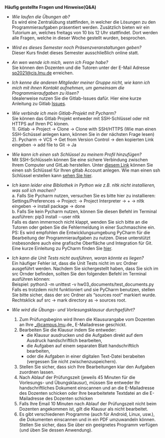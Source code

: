 **Häufig gestellte Fragen und Hinweise(Q&A)**

- *Wie laufen die Übungen ab?* <br>
Es wird eine Zentralübung stattfinden, in welcher die Lösungen zu den Programmieraufgaben präsentiert werden.
Zusätzlich bieten wir ein Tutorium an, welches freitags von 10 bis 12 Uhr stattfindet.
Dort werden alle Fragen, welche in dieser Woche gestellt wurden, besprochen.

- *Wird es dieses Semester noch Präsenzveranstaltungen geben?* <br>
Dieser Kurs findet dieses Semester ausschließlich online statt.

- *An wen wende ich mich, wenn ich Frage habe?* <br>
Sie können den Dozenten und die Tutoren unter der E-Mail Adresse sp2021@cis.lmu.de erreichen.

- *Ich kenne die anderen Mitglieder meiner Gruppe nicht, wie kann ich mich mit ihnen Kontakt aufnehmen, um gemeinsam die Programmieraufgaben zu lösen?* <br>
Idealerweise nutzen Sie die Gitlab-Issues dafür. Hier eine kurze Anleitung zu Gitlab [Issues](https://docs.gitlab.com/ee/user/project/issues/).

- *Wie verbinde ich mein Gitlab-Projekt mit Pycharm?* <br>
Sie können das Gitlab Projekt entweder mit SSH-Schlüssel oder mit HTTPS auf Ihren PC klonen. <br>
1). Gitlab -> Project -> Clone -> Clone with SSH/HTTPS (Wie man einen SSH-Schüssel anlegen kann, können Sie in der nächsten Frage lesen) <br>
2). Pycharm -> VCS -> Get from Version Control -> den kopierten Link eingeben -> add file to Git -> Ja <br>

- *Wie kann ich einen ssh Schlüssel zu meinem Profil hinzufügen?* <br>
Mit SSH-Schlüsseln können Sie eine sichere Verbindung zwischen Ihrem Computer und GitLab herstellen. Unter [diesem Link](https://gitlab2.cip.ifi.lmu.de/profile/keys) können Sie einen ssh Schlüssel für Ihren gitlab Account anlegen. Wie man einen ssh Schlüssel erstellen kann [sehen Sie hier](https://gitlab2.cip.ifi.lmu.de/help/ssh/README#generating-a-new-ssh-key-pair).

- *Ich kann leider eine Bibliothek in Python wie z.B. nltk nicht installieren, was soll ich machen?* <br>
a. Falls Sie Pycharm nutzen, versuchen Sie es bitte hier zu installieren: <br>
Settings/Preferences  → Project: → Project Interpreter → + → nltk eingeben → install package → done <br>
b. Falls Sie kein Pycharm nutzen, können Sie diesen Befehl im Terminal ausführen:
pip3 install --user nltk <br>
Falls es dann immernoch nicht klappt, wenden Sie sich bitte an die Tutoren oder geben Sie die Fehlermeldung in einer Suchmaschine ein.<br>
PS: Es wird empfohlen die Entwicklungsumgebung PyCharm für die Bearbeitung der Programmieraufgaben zu nutzen. Diese unterstützt insbesondere auch eine grafische Oberfläche und Integration für Git. Eine kurze Einleitung zu PyCharm finden Sie [hier](pycharm.pdf).<br>

- *Ich kann die Unit Tests nicht ausführen, woran könnte es liegen?* <br>
Ein häufiger Fehler ist, dass die Unit Tests nicht im src Ordner ausgeführt werden. Nachdem Sie sichergestellt haben, dass Sie sich im src Ornder befinden, sollten Sie den folgenden Befehl im Terminal ausführen können: <br>
Beispiel:  python3 -m unittest -v hw03_documents/test_documents.py
Falls es trotzdem nicht funktioniert und sie PyCharm benutzen, stellen Sie bitte sicher, dass der src Ordner als “sources root” markiert wurde. <br>
Rechtsklick auf src → mark directory as → sources root. <br>

- *Wie wird die Übungs- und Vorlesungsklausur durchgeführt?* <br/>
  1. Zum Prüfungsbeginn wird Ihnen die Klausurangabe vom Dozenten an Ihre _@campus.lmu.de_ E-Mailadresse geschickt.
  2. Bearbeiten Sie die Klausur indem Sie entweder:
     - die Klausur ausdrucken und die Aufgaben direkt auf dem Ausdruck handschriftlich bearbeiten,
     - die Aufgaben auf einem separaten Blatt handschriftlich bearbeiten,
     - oder die Aufgaben in einer digitalen Text-Datei berabeiten (vergessen Sie nicht zwischenzuspeichern).
  3. Stellen Sie sicher, dass sich Ihre Bearbeitungen klar den Aufgaben zuordnen lassen.
  4. Nach Ablauf der Prüfungszeit (jeweils 45 Minuten für die Vorlesungs- und Übungsklausur), 
     müssen Sie entweder Ihr handschriftliches Dokument einscannen und an die E-Mailadresse des Dozenten schicken 
     oder Ihre bearbeitetete Textdatei an die E-Mailadresse des Dozenten schicken
  5. Falls Ihre Email 10 Minuten nach Ablauf der Prüfungszeit nicht beim Dozenten angekommen ist, gilt die Klausur als nicht bearbeitet.
  6. Es gibt verschiedenen Programme (auch für Android, Linux, usw.), die Dokumenten einscannen und in ein PDF umzuwandeln können. 
     Stellen Sie sicher, dass Sie über ein geeignetes Programm verfügen (und üben Sie dessen Anwendung).

